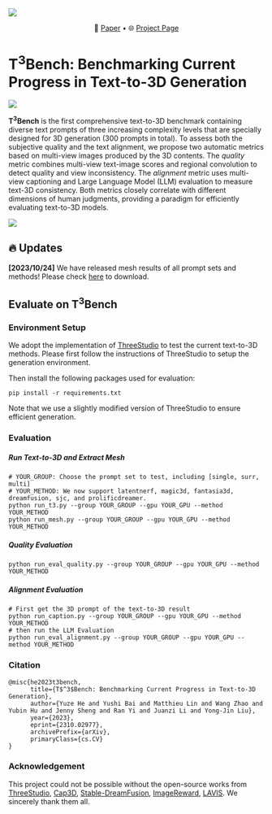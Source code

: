 <img src="https://t3bench.com/static/images/logobig.png" align="center">
<p align="center">
    📃 <a href="https://arxiv.org/abs/2310.02977" target="_blank">Paper</a> • 🌐 <a href="https://t3bench.com" target="_blank">Project Page</a>
</p>

# T<sup>3</sup>Bench: Benchmarking Current Progress in Text-to-3D Generation

![](fig/A_cactus_with_pink_flowers.gif)

**T<sup>3</sup>Bench** is the first comprehensive text-to-3D benchmark containing diverse text prompts of three increasing complexity levels that are specially designed for 3D generation (300 prompts in total). To assess both the subjective quality and the text alignment, we propose two automatic metrics based on multi-view images produced by the 3D contents. The *quality* metric combines multi-view text-image scores and regional convolution to detect quality and view inconsistency. The *alignment* metric uses multi-view captioning and Large Language Model (LLM) evaluation to measure text-3D consistency. Both metrics closely correlate with different dimensions of human judgments, providing a paradigm for efficiently evaluating text-to-3D models.

<img src="https://t3bench.com/static/images/pipeline_v2.png">



## 🔥 Updates
**[2023/10/24]** We have released mesh results of all prompt sets and methods! Please check <a href="https://drive.google.com/file/d/127Pfy6WI8txJU1DjmdpkR2y8-u5DoPIK/view?usp=share_link">here</a> to download.



## Evaluate on T<sup>3</sup>Bench

### Environment Setup

We adopt the implementation of <a href="https://github.com/threestudio-project/threestudio">ThreeStudio</a> to test the current text-to-3D methods. Please first follow the instructions of ThreeStudio to setup the generation environment.

Then install the following packages used for evaluation:

```shell
pip install -r requirements.txt
```

Note that we use a slightly modified version of ThreeStudio to ensure efficient generation.



### Evaluation

##### Run Text-to-3D and Extract Mesh

```shell
# YOUR_GROUP: Choose the prompt set to test, including [single, surr, multi]
# YOUR_METHOD: We now support latentnerf, magic3d, fantasia3d, dreamfusion, sjc, and prolificdreamer.
python run_t3.py --group YOUR_GROUP --gpu YOUR_GPU --method YOUR_METHOD
python run_mesh.py --group YOUR_GROUP --gpu YOUR_GPU --method YOUR_METHOD
```



##### Quality Evaluation

```shell
python run_eval_quality.py --group YOUR_GROUP --gpu YOUR_GPU --method YOUR_METHOD
```



##### Alignment Evaluation

```shell
# First get the 3D prompt of the text-to-3D result
python run_caption.py --group YOUR_GROUP --gpu YOUR_GPU --method YOUR_METHOD
# then run the LLM Evaluation
python run_eval_alignment.py --group YOUR_GROUP --gpu YOUR_GPU --method YOUR_METHOD
```



### Citation

```
@misc{he2023t3bench,
      title={T$^3$Bench: Benchmarking Current Progress in Text-to-3D Generation}, 
      author={Yuze He and Yushi Bai and Matthieu Lin and Wang Zhao and Yubin Hu and Jenny Sheng and Ran Yi and Juanzi Li and Yong-Jin Liu},
      year={2023},
      eprint={2310.02977},
      archivePrefix={arXiv},
      primaryClass={cs.CV}
}
```



### Acknowledgement

This project could not be possible without the open-source works from <a href="https://github.com/threestudio-project/threestudio">ThreeStudio</a>, <a href="https://github.com/crockwell/Cap3D">Cap3D</a>, <a href="https://github.com/ashawkey/stable-dreamfusion">Stable-DreamFusion</a>, <a href="https://github.com/THUDM/ImageReward">ImageReward</a>, <a href="https://github.com/salesforce/LAVIS">LAVIS</a>. We sincerely thank them all.
